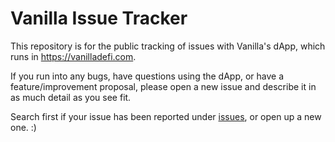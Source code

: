 # Vanilla Issue Tracker

This repository is for the public tracking of issues with Vanilla's dApp, which runs in https://vanilladefi.com.

If you run into any bugs, have questions using the dApp, or have a feature/improvement proposal, please open a new issue and describe it in as much detail as you see fit.

Search first if your issue has been reported under [issues](https://github.com/vanilladefi/issue-tracker/issues), or open up a new one. :)
